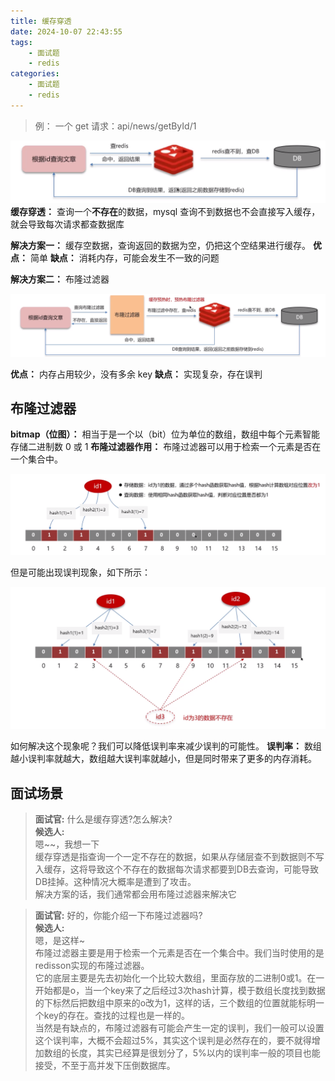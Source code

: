 ```yaml
---
title: 缓存穿透
date: 2024-10-07 22:43:55
tags:
    - 面试题
    - redis
categories:
    - 面试题
    - redis
---
```


> 例：
> 一个 get 请求：api/news/getById/1

![](../../../images/面试题/redis/1.png)
**缓存穿透：** 查询一个**不存在**的数据，mysql 查询不到数据也不会直接写入缓存，就会导致每次请求都查数据库

**解决方案一：** 缓存空数据，查询返回的数据为空，仍把这个空结果进行缓存。
**优点：** 简单
**缺点：** 消耗内存，可能会发生不一致的问题

**解决方案二：** 布隆过滤器

![](../../../images/面试题/redis/2.png)

**优点：** 内存占用较少，没有多余 key
**缺点：** 实现复杂，存在误判

## 布隆过滤器
**bitmap（位图）：** 相当于是一个以（bit）位为单位的数组，数组中每个元素智能存储二进制数 0 或 1
**布隆过滤器作用：** 布隆过滤器可以用于检索一个元素是否在一个集合中。

![](../../../images/面试题/redis/3.png)

但是可能出现误判现象，如下所示：

![](../../../images/面试题/redis/4.png)

如何解决这个现象呢？我们可以降低误判率来减少误判的可能性。
**误判率：** 数组越小误判率就越大，数组越大误判率就越小，但是同时带来了更多的内存消耗。


## 面试场景
> **面试官:** 什么是缓存穿透?怎么解决?  
> **候选人:**  
> 嗯~~，我想一下  
> 缓存穿透是指查询一个一定不存在的数据，如果从存储层查不到数据则不写入缓存，这将导致这个不存在的数据每次请求都要到DB去查询，可能导致DB挂掉。这种情况大概率是遭到了攻击。  
>解决方案的话，我们通常都会用布隆过滤器来解决它

> **面试官:** 好的，你能介绍一下布隆过滤器吗?  
> **候选人:**  
> 嗯，是这样~  
> 布隆过滤器主要是用于检索一个元素是否在一个集合中。我们当时使用的是redisson实现的布隆过滤器。  
> 它的底层主要是先去初始化一个比较大数组，里面存放的二进制0或1。在一开始都是o，当一个key来了之后经过3次hash计算，模于数组长度找到数据的下标然后把数组中原来的o改为1，这样的话，三个数组的位置就能标明一个key的存在。查找的过程也是一样的。  
> 当然是有缺点的，布隆过滤器有可能会产生一定的误判，我们一般可以设置这个误判率，大概不会超过5%，其实这个误判是必然存在的，要不就得增加数组的长度，其实已经算是很划分了，5%以内的误判率一般的项目也能接受，不至于高并发下压倒数据库。